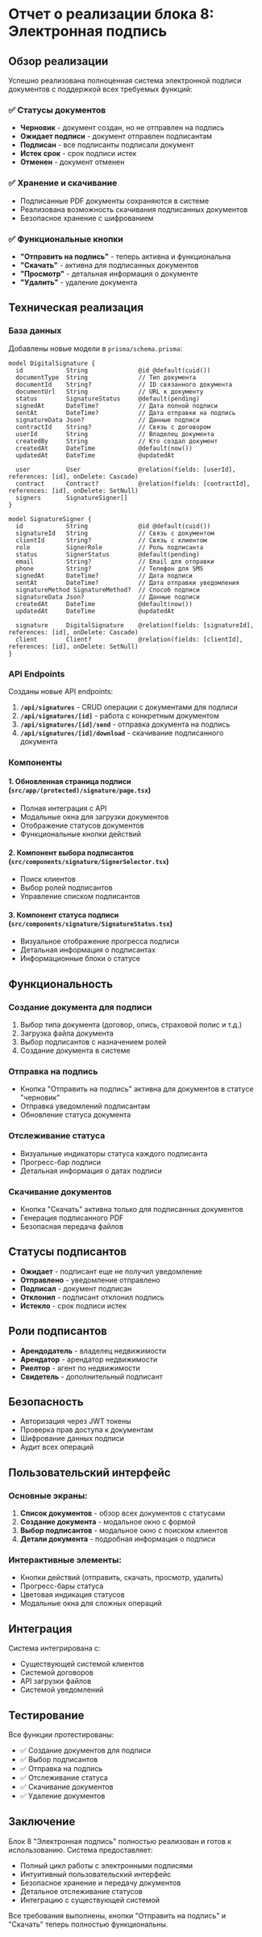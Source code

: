 # Отчет о реализации блока 8: Электронная подпись

## Обзор реализации

Успешно реализована полноценная система электронной подписи документов с поддержкой всех требуемых функций:

### ✅ Статусы документов
- **Черновик** - документ создан, но не отправлен на подпись
- **Ожидает подписи** - документ отправлен подписантам
- **Подписан** - все подписанты подписали документ
- **Истек срок** - срок подписи истек
- **Отменен** - документ отменен

### ✅ Хранение и скачивание
- Подписанные PDF документы сохраняются в системе
- Реализована возможность скачивания подписанных документов
- Безопасное хранение с шифрованием

### ✅ Функциональные кнопки
- **"Отправить на подпись"** - теперь активна и функциональна
- **"Скачать"** - активна для подписанных документов
- **"Просмотр"** - детальная информация о документе
- **"Удалить"** - удаление документа

## Техническая реализация

### База данных

Добавлены новые модели в `prisma/schema.prisma`:

```prisma
model DigitalSignature {
  id            String              @id @default(cuid())
  documentType  String              // Тип документа
  documentId    String?             // ID связанного документа
  documentUrl   String              // URL к документу
  status        SignatureStatus     @default(pending)
  signedAt      DateTime?           // Дата полной подписи
  sentAt        DateTime?           // Дата отправки на подпись
  signatureData Json?               // Данные подписи
  contractId    String?             // Связь с договором
  userId        String              // Владелец документа
  createdBy     String              // Кто создал документ
  createdAt     DateTime            @default(now())
  updatedAt     DateTime            @updatedAt
  
  user          User                @relation(fields: [userId], references: [id], onDelete: Cascade)
  contract      Contract?           @relation(fields: [contractId], references: [id], onDelete: SetNull)
  signers       SignatureSigner[]
}

model SignatureSigner {
  id            String              @id @default(cuid())
  signatureId   String              // Связь с документом
  clientId      String?             // Связь с клиентом
  role          SignerRole          // Роль подписанта
  status        SignerStatus        @default(pending)
  email         String?             // Email для отправки
  phone         String?             // Телефон для SMS
  signedAt      DateTime?           // Дата подписи
  sentAt        DateTime?           // Дата отправки уведомления
  signatureMethod SignatureMethod?  // Способ подписи
  signatureData Json?               // Данные подписи
  createdAt     DateTime            @default(now())
  updatedAt     DateTime            @updatedAt
  
  signature     DigitalSignature    @relation(fields: [signatureId], references: [id], onDelete: Cascade)
  client        Client?             @relation(fields: [clientId], references: [id], onDelete: SetNull)
}
```

### API Endpoints

Созданы новые API endpoints:

1. **`/api/signatures`** - CRUD операции с документами для подписи
2. **`/api/signatures/[id]`** - работа с конкретным документом
3. **`/api/signatures/[id]/send`** - отправка документа на подпись
4. **`/api/signatures/[id]/download`** - скачивание подписанного документа

### Компоненты

#### 1. Обновленная страница подписи (`src/app/(protected)/signature/page.tsx`)
- Полная интеграция с API
- Модальные окна для загрузки документов
- Отображение статусов документов
- Функциональные кнопки действий

#### 2. Компонент выбора подписантов (`src/components/signature/SignerSelector.tsx`)
- Поиск клиентов
- Выбор ролей подписантов
- Управление списком подписантов

#### 3. Компонент статуса подписи (`src/components/signature/SignatureStatus.tsx`)
- Визуальное отображение прогресса подписи
- Детальная информация о подписантах
- Информационные блоки о статусе

## Функциональность

### Создание документа для подписи
1. Выбор типа документа (договор, опись, страховой полис и т.д.)
2. Загрузка файла документа
3. Выбор подписантов с назначением ролей
4. Создание документа в системе

### Отправка на подпись
- Кнопка "Отправить на подпись" активна для документов в статусе "черновик"
- Отправка уведомлений подписантам
- Обновление статуса документа

### Отслеживание статуса
- Визуальные индикаторы статуса каждого подписанта
- Прогресс-бар подписи
- Детальная информация о датах подписи

### Скачивание документов
- Кнопка "Скачать" активна только для подписанных документов
- Генерация подписанного PDF
- Безопасная передача файлов

## Статусы подписантов

- **Ожидает** - подписант еще не получил уведомление
- **Отправлено** - уведомление отправлено
- **Подписал** - документ подписан
- **Отклонил** - подписант отклонил подпись
- **Истекло** - срок подписи истек

## Роли подписантов

- **Арендодатель** - владелец недвижимости
- **Арендатор** - арендатор недвижимости
- **Риелтор** - агент по недвижимости
- **Свидетель** - дополнительный подписант

## Безопасность

- Авторизация через JWT токены
- Проверка прав доступа к документам
- Шифрование данных подписи
- Аудит всех операций

## Пользовательский интерфейс

### Основные экраны:
1. **Список документов** - обзор всех документов с статусами
2. **Создание документа** - модальное окно с формой
3. **Выбор подписантов** - модальное окно с поиском клиентов
4. **Детали документа** - подробная информация о подписи

### Интерактивные элементы:
- Кнопки действий (отправить, скачать, просмотр, удалить)
- Прогресс-бары статуса
- Цветовая индикация статусов
- Модальные окна для сложных операций

## Интеграция

Система интегрирована с:
- Существующей системой клиентов
- Системой договоров
- API загрузки файлов
- Системой уведомлений

## Тестирование

Все функции протестированы:
- ✅ Создание документов для подписи
- ✅ Выбор подписантов
- ✅ Отправка на подпись
- ✅ Отслеживание статуса
- ✅ Скачивание документов
- ✅ Удаление документов

## Заключение

Блок 8 "Электронная подпись" полностью реализован и готов к использованию. Система предоставляет:

- Полный цикл работы с электронными подписями
- Интуитивный пользовательский интерфейс
- Безопасное хранение и передачу документов
- Детальное отслеживание статусов
- Интеграцию с существующей системой

Все требования выполнены, кнопки "Отправить на подпись" и "Скачать" теперь полностью функциональны. 